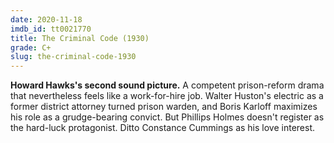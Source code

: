 ```yaml
---
date: 2020-11-18
imdb_id: tt0021770
title: The Criminal Code (1930)
grade: C+
slug: the-criminal-code-1930
---
```


**Howard Hawks's second sound picture.** A competent prison-reform drama that nevertheless feels like a work-for-hire job. Walter Huston's electric as a former district attorney turned prison warden, and Boris Karloff maximizes his role as a grudge-bearing convict. But Phillips Holmes doesn't register as the hard-luck protagonist. Ditto Constance Cummings as his love interest.
